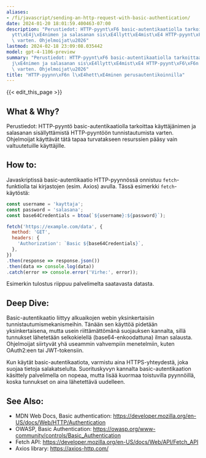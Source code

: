 ```yaml
---
aliases:
- /fi/javascript/sending-an-http-request-with-basic-authentication/
date: 2024-01-20 18:01:59.400463-07:00
description: "Perustiedot: HTTP-pyynt\xF6 basic-autentikaatiolla tarkoittaa k\xE4\
  ytt\xE4j\xE4nimen ja salasanan sis\xE4llytt\xE4mist\xE4 HTTP-pyynt\xF6\xF6n tunnistautumista\
  \ varten. Ohjelmoijat\u2026"
lastmod: 2024-02-18 23:09:08.035442
model: gpt-4-1106-preview
summary: "Perustiedot: HTTP-pyynt\xF6 basic-autentikaatiolla tarkoittaa k\xE4ytt\xE4\
  j\xE4nimen ja salasanan sis\xE4llytt\xE4mist\xE4 HTTP-pyynt\xF6\xF6n tunnistautumista\
  \ varten. Ohjelmoijat\u2026"
title: "HTTP-pyynn\xF6n l\xE4hett\xE4minen perusautentikoinnilla"
---
```


{{< edit_this_page >}}

## What & Why?
Perustiedot: HTTP-pyyntö basic-autentikaatiolla tarkoittaa käyttäjänimen ja salasanan sisällyttämistä HTTP-pyyntöön tunnistautumista varten. Ohjelmoijat käyttävät tätä tapaa turvatakseen resurssien pääsy vain valtuutetuille käyttäjille.

## How to:
Javaskriptissä basic-autentikaatio HTTP-pyynnössä onnistuu `fetch`-funktiolla tai kirjastojen (esim. Axios) avulla. Tässä esimerkki `fetch`-käytöstä:

```javascript
const username = 'kayttaja';
const password = 'salasana';
const base64Credentials = btoa(`${username}:${password}`);

fetch('https://example.com/data', {
  method: 'GET',
  headers: {
    'Authorization': `Basic ${base64Credentials}`,
  },
})
.then(response => response.json())
.then(data => console.log(data))
.catch(error => console.error('Virhe:', error));
```

Esimerkin tulostus riippuu palvelimelta saatavasta datasta.

## Deep Dive:
Basic-autentikaatio liittyy alkuaikojen webin yksinkertaisiin tunnistautumismekanismeihin. Tänään sen käyttöä pidetään yksinkertaisena, mutta usein riittämättömänä suojauksen kannalta, sillä tunnukset lähetetään selkokielellä (base64-enkoodattuna) ilman salausta. Ohjelmoijat siirtyvät yhä useammin vahvempiin menetelmiin, kuten OAuth2:een tai JWT-tokensiin. 

Kun käytät basic-autentikaatiota, varmistu aina HTTPS-yhteydestä, joka suojaa tietoja salakatselulta. Suorituskyvyn kannalta basic-autentikaation käsittely palvelimella on nopeaa, mutta lisää kuormaa toistuvilla pyynnöillä, koska tunnukset on aina lähetettävä uudelleen.

## See Also:
- MDN Web Docs, Basic authentication: https://developer.mozilla.org/en-US/docs/Web/HTTP/Authentication
- OWASP, Basic Authentication: https://owasp.org/www-community/controls/Basic_Authentication
- Fetch API: https://developer.mozilla.org/en-US/docs/Web/API/Fetch_API
- Axios library: https://axios-http.com/
